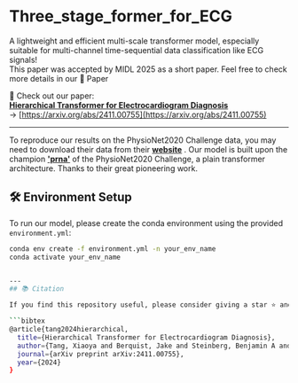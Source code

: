# Three_stage_former_for_ECG

A lightweight and efficient multi-scale transformer model, especially suitable for multi-channel time-sequential data classification like ECG signals!  
This paper was accepted by MIDL 2025 as a short paper. Feel free to check more details in our 📄 Paper

📌 Check out our paper:  
**[Hierarchical Transformer for Electrocardiogram Diagnosis](https://arxiv.org/abs/2411.00755)**  
→ [https://arxiv.org/abs/2411.00755](https://arxiv.org/abs/2411.00755)

---
To reproduce our results on the PhysioNet2020 Challenge data, you may need to download their data from their **[website](https://moody-challenge.physionet.org/2020/)** .
Our model is built upon the champion **['prna'](https://www.cinc.org/archives/2020/pdf/CinC2020-107.pdf)** of the PhysioNet2020 Challenge, a plain transformer architecture. Thanks to their great pioneering work.
## 🛠 Environment Setup

To run our model, please create the conda environment using the provided `environment.yml`:

```bash
conda env create -f environment.yml -n your_env_name
conda activate your_env_name


---
## 📚 Citation

If you find this repository useful, please consider giving a star ⭐ and citing our work 🩺:

```bibtex
@article{tang2024hierarchical,
  title={Hierarchical Transformer for Electrocardiogram Diagnosis},
  author={Tang, Xiaoya and Berquist, Jake and Steinberg, Benjamin A and Tasdizen, Tolga},
  journal={arXiv preprint arXiv:2411.00755},
  year={2024}
}
